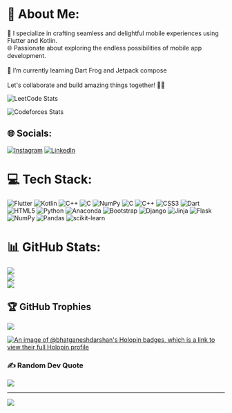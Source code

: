 # 💫 About Me:
🔧 I specialize in crafting seamless and delightful mobile experiences using Flutter and Kotlin.<br>🌐 Passionate about exploring the endless possibilities of mobile app development.<br><br>🌱 I’m currently learning Dart Frog and Jetpack compose<br><br>Let's collaborate and build amazing things together! 🚀✨<br>

![LeetCode Stats](https://leetcard.jacoblin.cool/ganeshdarshan18?theme=nord&font=Noto%20Sans%20Armenian&ext=contest)

![Codeforces Stats](https://codeforces-readme-stats.vercel.app/api/card?username=bhatganeshdarshan)

## 🌐 Socials:
[![Instagram](https://img.shields.io/badge/Instagram-%23E4405F.svg?logo=Instagram&logoColor=white)](https://instagram.com/bhatganeshdarshan10) [![LinkedIn](https://img.shields.io/badge/LinkedIn-%230077B5.svg?logo=linkedin&logoColor=white)](https://linkedin.com/in/ganeshdarshan) 

# 💻 Tech Stack:
![Flutter](https://img.shields.io/badge/Flutter-%2302569B.svg?style=for-the-badge&logo=Flutter&logoColor=white) ![Kotlin](https://img.shields.io/badge/kotlin-%237F52FF.svg?style=for-the-badge&logo=kotlin&logoColor=white) ![C++](https://img.shields.io/badge/c++-%2300599C.svg?style=for-the-badge&logo=c%2B%2B&logoColor=white) ![C](https://img.shields.io/badge/c-%2300599C.svg?style=for-the-badge&logo=c&logoColor=white) ![NumPy](https://img.shields.io/badge/numpy-%23013243.svg?style=for-the-badge&logo=numpy&logoColor=white) ![C](https://img.shields.io/badge/c-%2300599C.svg?style=for-the-badge&logo=c&logoColor=white) ![C++](https://img.shields.io/badge/c++-%2300599C.svg?style=for-the-badge&logo=c%2B%2B&logoColor=white) ![CSS3](https://img.shields.io/badge/css3-%231572B6.svg?style=for-the-badge&logo=css3&logoColor=white) ![Dart](https://img.shields.io/badge/dart-%230175C2.svg?style=for-the-badge&logo=dart&logoColor=white) ![HTML5](https://img.shields.io/badge/html5-%23E34F26.svg?style=for-the-badge&logo=html5&logoColor=white) ![Python](https://img.shields.io/badge/python-3670A0?style=for-the-badge&logo=python&logoColor=ffdd54) ![Anaconda](https://img.shields.io/badge/Anaconda-%2344A833.svg?style=for-the-badge&logo=anaconda&logoColor=white) ![Bootstrap](https://img.shields.io/badge/bootstrap-%238511FA.svg?style=for-the-badge&logo=bootstrap&logoColor=white) ![Django](https://img.shields.io/badge/django-%23092E20.svg?style=for-the-badge&logo=django&logoColor=white) ![Jinja](https://img.shields.io/badge/jinja-white.svg?style=for-the-badge&logo=jinja&logoColor=black) ![Flask](https://img.shields.io/badge/flask-%23000.svg?style=for-the-badge&logo=flask&logoColor=white) ![NumPy](https://img.shields.io/badge/numpy-%23013243.svg?style=for-the-badge&logo=numpy&logoColor=white) ![Pandas](https://img.shields.io/badge/pandas-%23150458.svg?style=for-the-badge&logo=pandas&logoColor=white) ![scikit-learn](https://img.shields.io/badge/scikit--learn-%23F7931E.svg?style=for-the-badge&logo=scikit-learn&logoColor=white)
# 📊 GitHub Stats:
![](https://github-readme-stats.vercel.app/api?username=bhatganeshdarshan&theme=dark&hide_border=false&include_all_commits=false&count_private=false)<br/>
![](https://github-readme-streak-stats.herokuapp.com/?user=bhatganeshdarshan&theme=dark&hide_border=false)<br/>
![](https://github-readme-stats.vercel.app/api/top-langs/?username=bhatganeshdarshan&theme=dark&hide_border=false&include_all_commits=false&count_private=false&layout=compact)

## 🏆 GitHub Trophies
![](https://github-profile-trophy.vercel.app/?username=bhatganeshdarshan&theme=radical&no-frame=false&no-bg=true&margin-w=4)

[![An image of @bhatganeshdarshan's Holopin badges, which is a link to view their full Holopin profile](https://holopin.me/bhatganeshdarshan)](https://holopin.io/@bhatganeshdarshan)

### ✍️ Random Dev Quote
![](https://quotes-github-readme.vercel.app/api?type=horizontal&theme=radical)

---
[![](https://visitcount.itsvg.in/api?id=bhatganeshdarshan&icon=0&color=0)](https://visitcount.itsvg.in)

<!-- Proudly created with GPRM ( https://gprm.itsvg.in ) -->
